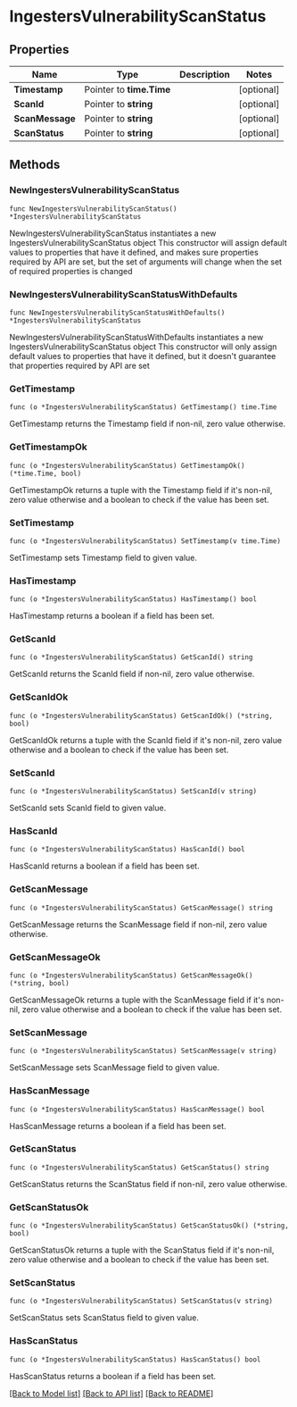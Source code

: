 # IngestersVulnerabilityScanStatus

## Properties

Name | Type | Description | Notes
------------ | ------------- | ------------- | -------------
**Timestamp** | Pointer to **time.Time** |  | [optional] 
**ScanId** | Pointer to **string** |  | [optional] 
**ScanMessage** | Pointer to **string** |  | [optional] 
**ScanStatus** | Pointer to **string** |  | [optional] 

## Methods

### NewIngestersVulnerabilityScanStatus

`func NewIngestersVulnerabilityScanStatus() *IngestersVulnerabilityScanStatus`

NewIngestersVulnerabilityScanStatus instantiates a new IngestersVulnerabilityScanStatus object
This constructor will assign default values to properties that have it defined,
and makes sure properties required by API are set, but the set of arguments
will change when the set of required properties is changed

### NewIngestersVulnerabilityScanStatusWithDefaults

`func NewIngestersVulnerabilityScanStatusWithDefaults() *IngestersVulnerabilityScanStatus`

NewIngestersVulnerabilityScanStatusWithDefaults instantiates a new IngestersVulnerabilityScanStatus object
This constructor will only assign default values to properties that have it defined,
but it doesn't guarantee that properties required by API are set

### GetTimestamp

`func (o *IngestersVulnerabilityScanStatus) GetTimestamp() time.Time`

GetTimestamp returns the Timestamp field if non-nil, zero value otherwise.

### GetTimestampOk

`func (o *IngestersVulnerabilityScanStatus) GetTimestampOk() (*time.Time, bool)`

GetTimestampOk returns a tuple with the Timestamp field if it's non-nil, zero value otherwise
and a boolean to check if the value has been set.

### SetTimestamp

`func (o *IngestersVulnerabilityScanStatus) SetTimestamp(v time.Time)`

SetTimestamp sets Timestamp field to given value.

### HasTimestamp

`func (o *IngestersVulnerabilityScanStatus) HasTimestamp() bool`

HasTimestamp returns a boolean if a field has been set.

### GetScanId

`func (o *IngestersVulnerabilityScanStatus) GetScanId() string`

GetScanId returns the ScanId field if non-nil, zero value otherwise.

### GetScanIdOk

`func (o *IngestersVulnerabilityScanStatus) GetScanIdOk() (*string, bool)`

GetScanIdOk returns a tuple with the ScanId field if it's non-nil, zero value otherwise
and a boolean to check if the value has been set.

### SetScanId

`func (o *IngestersVulnerabilityScanStatus) SetScanId(v string)`

SetScanId sets ScanId field to given value.

### HasScanId

`func (o *IngestersVulnerabilityScanStatus) HasScanId() bool`

HasScanId returns a boolean if a field has been set.

### GetScanMessage

`func (o *IngestersVulnerabilityScanStatus) GetScanMessage() string`

GetScanMessage returns the ScanMessage field if non-nil, zero value otherwise.

### GetScanMessageOk

`func (o *IngestersVulnerabilityScanStatus) GetScanMessageOk() (*string, bool)`

GetScanMessageOk returns a tuple with the ScanMessage field if it's non-nil, zero value otherwise
and a boolean to check if the value has been set.

### SetScanMessage

`func (o *IngestersVulnerabilityScanStatus) SetScanMessage(v string)`

SetScanMessage sets ScanMessage field to given value.

### HasScanMessage

`func (o *IngestersVulnerabilityScanStatus) HasScanMessage() bool`

HasScanMessage returns a boolean if a field has been set.

### GetScanStatus

`func (o *IngestersVulnerabilityScanStatus) GetScanStatus() string`

GetScanStatus returns the ScanStatus field if non-nil, zero value otherwise.

### GetScanStatusOk

`func (o *IngestersVulnerabilityScanStatus) GetScanStatusOk() (*string, bool)`

GetScanStatusOk returns a tuple with the ScanStatus field if it's non-nil, zero value otherwise
and a boolean to check if the value has been set.

### SetScanStatus

`func (o *IngestersVulnerabilityScanStatus) SetScanStatus(v string)`

SetScanStatus sets ScanStatus field to given value.

### HasScanStatus

`func (o *IngestersVulnerabilityScanStatus) HasScanStatus() bool`

HasScanStatus returns a boolean if a field has been set.


[[Back to Model list]](../README.md#documentation-for-models) [[Back to API list]](../README.md#documentation-for-api-endpoints) [[Back to README]](../README.md)


